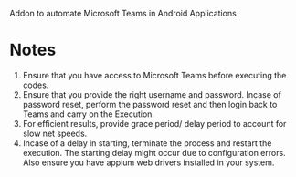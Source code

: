 Addon to automate Microsoft Teams in Android Applications

# Notes
1. Ensure that you have access to Microsoft Teams before executing the codes.
2. Ensure that you provide the right username and password. Incase of password reset, perform the password reset and then login back to Teams and carry on the Execution.
3. For efficient results, provide grace period/ delay period to account for slow net speeds. 
4. Incase of a delay in starting, terminate the process and restart the execution. The starting delay might occur due to configuration errors. Also ensure you have appium web drivers installed in your system.
